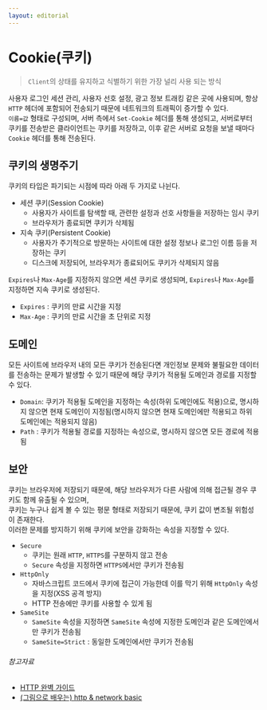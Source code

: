 ```yaml
---
layout: editorial
---
```


# Cookie(쿠키)

> `Client`의 상태를 유지하고 식별하기 위한 가장 널리 사용 되는 방식

사용자 로그인 세션 관리, 사용자 선호 설정, 광고 정보 트래킹 같은 곳에 사용되며, 항상 `HTTP` 헤더에 포함되어 전송되기 때문에 네트워크의 트래픽이 증가할 수 있다.  
`이름=값` 형태로 구성되며, 서버 측에서 `Set-Cookie` 헤더를 통해 생성되고, 서버로부터 쿠키를 전송받은 클라이언트는 쿠키를 저장하고, 이후 같은 서버로 요청을 보낼 때마다 `Cookie` 헤더를 통해
전송된다.

## 쿠키의 생명주기

쿠키의 타입은 파기되는 시점에 따라 아래 두 가지로 나뉜다.

- 세션 쿠키(Session Cookie)
    - 사용자가 사이트를 탐색할 때, 관련한 설정과 선호 사항들을 저장하는 임시 쿠키
    - 브라우저가 종료되면 쿠키가 삭제됨
- 지속 쿠키(Persistent Cookie)
    - 사용자가 주기적으로 방문하는 사이트에 대한 설정 정보나 로그인 이름 등을 저장하는 쿠키
    - 디스크에 저장되어, 브라우저가 종료되어도 쿠키가 삭제되지 않음

`Expires`나 `Max-Age`를 지정하지 않으면 세션 쿠키로 생성되며, `Expires`나 `Max-Age`를 지정하면 지속 쿠키로 생성된다.

- `Expires` : 쿠키의 만료 시간을 지정
- `Max-Age` : 쿠키의 만료 시간을 초 단위로 지정

## 도메인

모든 사이트에 브라우저 내의 모든 쿠키가 전송된다면 개인정보 문제와 불필요한 데이터를 전송하는 문제가 발생할 수 있기 때문에 해당 쿠키가 적용될 도메인과 경로를 지정할 수 있다.

- `Domain`: 쿠키가 적용될 도메인을 지정하는 속성(하위 도메인에도 적용)으로, 명시하지 않으면 현재 도메인이 지정됨(명시하지 않으면 현재 도메인에만 적용되고 하위 도메인에는 적용되지 않음)
- `Path` : 쿠키가 적용될 경로를 지정하는 속성으로, 명시하지 않으면 모든 경로에 적용됨

## 보안

쿠키는 브라우저에 저장되기 때문에, 해당 브라우저가 다른 사람에 의해 접근될 경우 쿠키도 함께 유출될 수 있으며,  
쿠키는 누구나 쉽게 볼 수 있는 평문 형태로 저장되기 때문에, 쿠키 값이 변조될 위험성이 존재한다.  
이러한 문제를 방지하기 위해 쿠키에 보안을 강화하는 속성을 지정할 수 있다.

- `Secure`
    - 쿠키는 원래 `HTTP`, `HTTPS`를 구분하지 않고 전송
    - `Secure` 속성을 지정하면 `HTTPS`에서만 쿠키가 전송됨
- `HttpOnly`
    - 자바스크립트 코드에서 쿠키에 접근이 가능한데 이를 막기 위해 `HttpOnly` 속성을 지정(XSS 공격 방지)
    - HTTP 전송에만 쿠키를 사용할 수 있게 됨
- `SameSite`
    - `SameSite` 속성을 지정하면 `SameSite` 속성에 지정한 도메인과 같은 도메인에서만 쿠키가 전송됨
    - `SameSite=Strict` : 동일한 도메인에서만 쿠키가 전송됨

###### 참고자료

- [HTTP 완벽 가이드](https://www.nl.go.kr/seoji/contents/S80100000000.do?schM=intgr_detail_view_isbn&page=1&pageUnit=10&schType=simple&schStr=HTTP+완벽+가이드&isbn=9788966261208&cipId=200309770%2C4096969)
- [(그림으로 배우는) http & network basic](https://www.nl.go.kr/seoji/contents/S80100000000.do?schM=intgr_detail_view_isbn&page=1&pageUnit=10&schType=simple&schStr=9788931447897&isbn=9788931447897&cipId=200443691%2C)
